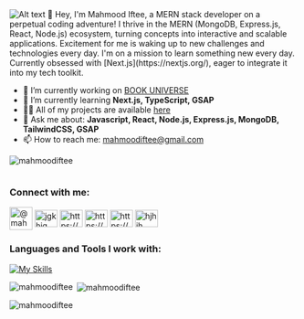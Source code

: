 <img src="https://i.ibb.co/VV2tLKX/Group-2.png" alt="Alt text">
👋 Hey, I'm  Mahmood Iftee, a MERN stack developer on a perpetual coding adventure!  I thrive in the MERN (MongoDB, Express.js, React, Node.js) ecosystem, turning concepts into interactive and scalable applications. Excitement for me is waking up to new challenges and technologies every day. I'm on a mission to learn something new every day. Currently obsessed with [Next.js](https://nextjs.org/), eager to integrate it into my tech toolkit.

- 🔭 I’m currently working on [BOOK UNIVERSE](https://github.com/mahmoodiftee/BOOK_UNIVERSE)
- 🌱 I’m currently learning **Next.js, TypeScript, GSAP**
- 👨‍💻 All of my projects are available [here](https://github.com/mahmoodiftee?tab=repositories)
- 💬 Ask me about: **Javascript, React, Node.js, Express.js, MongoDB, TailwindCSS, GSAP**
- 📫 How to reach me: mahmoodiftee@gmail.com

<p align="left"> <img src="https://komarev.com/ghpvc/?username=mahmoodiftee&label=Profile%20views&color=0e75b6&style=flat" alt="mahmoodiftee" /> </p>

<p align="left"> <a href="https://twitter.com/" target="blank"><img src="https://img.shields.io/twitter/follow/?logo=twitter&style=for-the-badge" alt="" /></a> </p>

<h3 align="left">Connect with me:</h3>
<p align="left">
  <a href="https://medium.com/@mahmoodiftee" target="blank"><img align="center" src="https://i.ibb.co/6JNkS9R/medium-logo-icon-189223.png" alt="@mahmoodiftee" height="40" width="40" /></a>
  <a href="https://linkedin.com/in/mahmood-iftee-90524317b" target="blank"><img align="center" src="https://raw.githubusercontent.com/rahuldkjain/github-profile-readme-generator/master/src/images/icons/Social/linked-in-alt.svg" alt="jgkhjg" height="30" width="40" /></a>
<a href="https://www.facebook.com/mahmood.iftee00" target="blank"><img align="center" src="https://raw.githubusercontent.com/rahuldkjain/github-profile-readme-generator/master/src/images/icons/Social/facebook.svg" alt="https://www.facebook.com/mahmood.iftee00" height="30" width="40" /></a>
<a href="https://www.instagram.com/iftee__" target="blank"><img align="center" src="https://raw.githubusercontent.com/rahuldkjain/github-profile-readme-generator/master/src/images/icons/Social/instagram.svg" alt="https://www.instagram.com/iftee__" height="30" width="40" /></a>
<a href="https://stackoverflow.com/users/23070505/mahmood-iftee" target="blank"><img align="center" src="https://raw.githubusercontent.com/rahuldkjain/github-profile-readme-generator/master/src/images/icons/Social/stack-overflow.svg" alt="https://stackoverflow.com/users/23070505/mahmood-iftee" height="30" width="40" /></a>
  <a href="https://www.behance.net/mahmoodiftee" target="blank"><img align="center" src="https://raw.githubusercontent.com/rahuldkjain/github-profile-readme-generator/master/src/images/icons/Social/behance.svg" alt="hjhjh" height="30" width="40" /></a>
</p>

<h3 align="left">Languages and Tools I work with:</h3>

[![My Skills](https://skillicons.dev/icons?i=js,nextjs,tailwind,bootstrap,materialui,react,nodejs,express,mongodb,firebase,c,cpp,ai,ps,pr)](https://skillicons.dev)

<p><img align="left" src="https://github-readme-stats.vercel.app/api/top-langs?username=mahmoodiftee&show_icons=true&locale=en&layout=compact" alt="mahmoodiftee" /></p>

<p>&nbsp;<img align="center" src="https://github-readme-stats.vercel.app/api?username=mahmoodiftee&show_icons=true&locale=en" alt="mahmoodiftee" /></p>

<p><img align="center" src="https://github-readme-streak-stats.herokuapp.com/?user=mahmoodiftee&" alt="mahmoodiftee" /></p>
